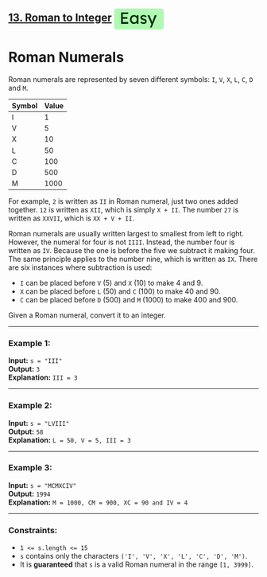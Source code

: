 ## [13. Roman to Integer](https://leetcode.com/problems/roman-to-integer/description/) <img src="../assets/esay.svg" width="100" style="vertical-align: middle; margin-right:4px;"  alt="level"/>

# Roman Numerals

Roman numerals are represented by seven different symbols: `I`, `V`, `X`, `L`, `C`, `D` and `M`.

**Symbol** | **Value**
--- | ---
I | 1  
V | 5  
X | 10  
L | 50  
C | 100  
D | 500  
M | 1000  

For example, `2` is written as `II` in Roman numeral, just two ones added together. `12` is written as `XII`, which is simply `X + II`. The number `27` is written as `XXVII`, which is `XX + V + II`.

Roman numerals are usually written largest to smallest from left to right. However, the numeral for four is not `IIII`. Instead, the number four is written as `IV`. Because the one is before the five we subtract it making four. The same principle applies to the number nine, which is written as `IX`. There are six instances where subtraction is used:

- `I` can be placed before `V` (5) and `X` (10) to make 4 and 9.
- `X` can be placed before `L` (50) and `C` (100) to make 40 and 90.
- `C` can be placed before `D` (500) and `M` (1000) to make 400 and 900.

Given a Roman numeral, convert it to an integer.

---

### Example 1:
**Input:** `s = "III"`  
**Output:** `3`  
**Explanation:** `III = 3`

---

### Example 2:
**Input:** `s = "LVIII"`  
**Output:** `58`  
**Explanation:** `L = 50, V = 5, III = 3`

---

### Example 3:
**Input:** `s = "MCMXCIV"`  
**Output:** `1994`  
**Explanation:** `M = 1000, CM = 900, XC = 90 and IV = 4`

---

### Constraints:
- `1 <= s.length <= 15`
- `s` contains only the characters `('I', 'V', 'X', 'L', 'C', 'D', 'M')`.
- It is **guaranteed** that `s` is a valid Roman numeral in the range `[1, 3999]`.
